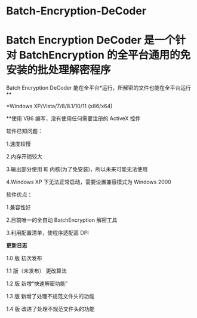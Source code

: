 # Batch-Encryption-DeCoder
# Batch Encryption DeCoder 是一个针对 BatchEncryption 的全平台通用的免安装的批处理解密程序

Batch Encryption DeCoder 能在全平台\*运行，所解密的文件也能在全平台运行\*\*

\*Windows XP/Vista/7/8/8.1/10/11 (x86/x64)

\*\*使用 VB6 编写，没有使用任何需要注册的 ActiveX 控件

软件已知问题：

1.速度较慢

2.内存开销较大

3.输出部分使用 IE 内核(为了免安装)，所以未来可能无法使用

4.Windows XP 下无法正常启动，需要设置兼容模式为 Windows 2000

软件优点：

1.兼容性好

2.目前唯一的全自动 BatchEncryption 解密工具

3.利用配置清单，使程序适配高 DPI

**更新日志**

1.0 版 初次发布

1.1 版（未发布） 更改算法

1.2 版 新增“快速解密功能”

1.3 版 新增了处理不规范文件头的功能

1.4 版 改进了处理不规范文件头的功能
